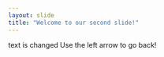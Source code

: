 ```yaml
---
layout: slide
title: "Welcome to our second slide!"
---
```

text is changed
Use the left arrow to go back!
